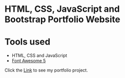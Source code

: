 HTML, CSS, JavaScript and Bootstrap Portfolio Website
=======
# Tools used #
* HTML, CSS and JavaScript
* [Font Awesome 5](https://fontawesome.com/)

Click the [Link](https://opmportfolio.netlify.app/) to see my portfolio project. 

